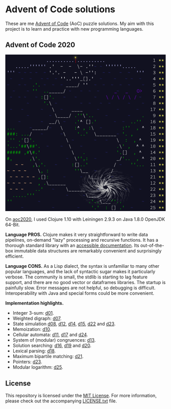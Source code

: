 
# Advent of Code solutions

These are me [Advent of Code](https://adventofcode.com/) (AoC) puzzle
solutions. My aim with this project is to learn and practice with new
programming languages.

## Advent of Code 2020

![Completed aoc2020 calendar](./aoc2020/calendar-completed.png)

On [aoc2020](https://adventofcode.com/2020), I used Clojure 1.10 with Leiningen
2.9.3 on Java 1.8.0 OpenJDK 64-Bit.

**Language PROS.** Clojure makes it very straightforward to write data
pipelines, on-demand "lazy" processing and recursive functions. It has a
thorough standard library with an
[accessible documentation](https://clojuredocs.org/). Its out-of-the-box
immutable data structures are remarkably convenient and surprisingly efficient.

**Language CONS.** As a Lisp dialect, the syntax is unfamiliar to many other
popular languages, and the lack of syntactic sugar makes it particularly
verbose. The community is small, the stdlib is starting to lag feature support,
and there are no good vector or dataframes libraries. The startup is painfully
slow. Error messages are not helpful, so debugging is difficult.
Interoperability with Java and special forms could be more convenient.

**Implementation highlights.**
 * Integer 3-sum: [d01](./aoc2020/d01/main.clj).
 * Weighted digraph: [d07](./aoc2020/d07/main.clj).
 * State simulation [d08](./aoc2020/d08/main.clj),
 [d12](./aoc2020/d12/main.clj), [d14](./aoc2020/d14/main.clj),
 [d15](./aoc2020/d15/main.clj), [d22](./aoc2020/d22/main.clj) and
 [d23](./aoc2020/d23/main.clj).
 * Memoization: [d10](./aoc2020/d10/main.clj).
 * Cellular automata: [d11](./aoc2020/d11/main.clj),
 [d17](./aoc2020/d17/main.clj) and [d24](./aoc2020/d24/main.clj).
 * System of (modular) congruences: [d13](./aoc2020/d13/main.clj).
 * Solution searching: [d16](./aoc2020/d16/main.clj),
 [d19](./aoc2020/d19/main.clj) and [d20](./aoc2020/d20/main.clj).
 * Lexical parsing: [d18](./aoc2020/d18/main.clj).
 * Maximum bipartile matching: [d21](./aoc2020/d21/main.clj).
 * Pointers: [d23](./aoc2020/d23/main.clj).
 * Modular logarithm: [d25](./aoc2020/d25/main.clj).

## License

This repository is licensed under the
[MIT License](https://opensource.org/licenses/MIT). For more information,
please check out the accompanying [LICENSE.txt](./LICENSE.txt) file.
